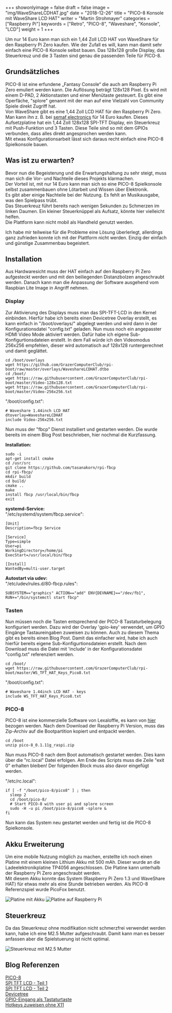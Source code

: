 +++
showonlyimage = false
draft = false
image = "img/WaveShareLCDHAT.jpg"
date = "2018-12-26"
title = "PICO-8 Konsole mit WaveShare LCD HAT"
writer = "Martin Strohmayer"
categories = ["Raspberry Pi"]
keywords = ["Retro", "PICO-8", "Waveshare", "Konsole", "LCD"]
weight = 1
+++

Um nur 14 Euro kann man sich ein 1,44 Zoll LCD HAT von WaveShare für den Raspberry Pi Zero kaufen. Wie der Zufall es will, kann man damit sehr einfach eine PICO-8 Konsole selbst bauen. Das 128x128 große Display, das Steuerkreuz und die 3 Tasten sind genau die passenden Teile für PICO-8. 
<!--more-->

## Grundsätzliches

PICO-8 ist eine erfundene „Fantasy Console“ die auch am Raspberry Pi Zero emuliert werden kann. Die Auflösung beträgt 128x128 Pixel. Es wird mit einem D-PAD, 2 Aktionstasten und einer Menütaste gesteuert. Es gibt eine Operfäche, "splore" genannt mit der man auf eine Vielzahl von Community Spiele direkt Zugriff hat.  
Von WaveShare gibt es eine 1,44 Zoll LCD HAT für den Raspberry Pi Zero. Man kann ihn z. B. bei [semaf electronics](https://electronics.semaf.at/144inch-LCD-display-HAT-for-Raspberry-Pi) für 14 Euro kaufen. Dieses Aufsetzplatine hat ein 1,44 Zoll 128x128 SPI-TFT Display, ein Steuerkreuz mit Push-Funktion und 3 Tasten. Diese Teile sind so mit dem GPIOs verbunden, dass alles direkt angesprochen werden kann.  
Mit etwas Konfigurationsarbeit lässt sich daraus recht einfach eine PICO-8 Spielkonsole bauen. 
 
## Was ist zu erwarten?

Bevor nun die Begeisterung und die Erwartungshaltung zu sehr steigt, muss man sich die Vor- und Nachteile dieses Projekts klarmachen.  
Der Vorteil ist, mit nur 14 Euro kann man sich so eine PICO-8 Spielkonsole selbst zusammenbauen ohne Lötarbeit und Wissen über Elektronik.  
Es gibt aber einige Nachteile bei der Nutzung. Es fehlt an Musikausgabe, was den Spielpass trübt.  
Das Steuerkreuz führt bereits nach wenigen Sekunden zu Schmerzen im linken Daumen. Ein kleiner Steuerknüppel als Aufsatz, könnte hier vielleicht helfen.  
Die Plattform kann nicht mobil als Handheld genutzt werden. 

Ich habe mir teilweise für die Probleme eine Lösung überlerlegt, allerdings ganz zufrieden konnte ich mit der Plattform nicht werden. Einzig der einfach und günstige Zusammenbau begeistert.

## Installation

Aus Hardwaresicht muss der HAT einfach auf den Raspberry Pi Zero aufgesteckt werden und mit den beiliegenden Distanzbolzen angeschraubt werden. Danach kann man die Anpassung der Software ausgehend vom Raspbian Lite Image in Angriff nehmen.

### Display

Zur Aktivierung des Displays muss man das SPI-TFT-LCD in den Kernel einbinden. Hierfür habe ich bereits einen Devicetree Overlay erstellt, es kann einfach in "/boot/overlays/" abgelegt werden und wird dann in der Konfigurationsdatei "config.txt" geladen. Nun muss noch ein angepasster HDMI Video Mode aktiviert werden. Dafür habe ich eigene Sub-Konfigurtionsdateien erstellt. In dem Fall würde ich den Videomodus 256x256 empfehlen, dieser wird automatisch auf 128x128 runtergerechnet und damit geglättet.

```
cd /boot/overlays
wget https://github.com/GrazerComputerClub/rpi-boot/raw/master/overlays/WaveshareLCDHAT.dtbo
cd /boot/
wget https://raw.githubusercontent.com/GrazerComputerClub/rpi-boot/master/Video-128x128.txt
wget https://raw.githubusercontent.com/GrazerComputerClub/rpi-boot/master/Video-256x256.txt
```

"/boot/config.txt":
```
# Waveshare 1.44inch LCD HAT
dtoverlay=WaveshareLCDHAT
include Video-256x256.txt
```

Nun muss der "fbcp" Dienst installiert und gestarten werden. Die wurde bereits im einem Blog Post beschrieben, hier nochmal die Kurzfassung.

**Installation:**  
```
sudo -i
apt-get install cmake 
cd /usr/src
git clone https://github.com/tasanakorn/rpi-fbcp
cd rpi-fbcp/
mkdir build
cd build/
cmake ..
make
install fbcp /usr/local/bin/fbcp
exit
```

**systemd-Service:**  
"/etc/systemd/system/fbcp.service":
```
[Unit]
Description=fbcp Service

[Service]
Type=simple
User=pi
WorkingDirectory=/home/pi
ExecStart=/usr/local/bin/fbcp

[Install]
WantedBy=multi-user.target
```

**Autostart via udev:**  
"/etc/udev/rules.d/80-fbcp.rules":
```
SUBSYSTEM=="graphics" ACTION=="add" ENV{DEVNAME}=="/dev/fb1", RUN+="/bin/systemctl start fbcp"
```

### Tasten

Nun müssen noch die Tasten entsprechend der PICO-8 Tastaturbelegung konfiguriert werden. Dazu wird der Overlay 'gpio-key' verwendet, um GPIO Eingänge Tastaureingaben zuweisen zu können. Auch zu diesem Thema gibt es bereits einen Blog Post. Damit das einfacher wird, habe ich auch hierfür bereits eigene Sub-Konfigurtionsdateien erstellt. Nach dem Download muss die Datei mit 'include' in der Konfigurationsdatei "config.txt" referenziert werden.


```
cd /boot/
wget https://raw.githubusercontent.com/GrazerComputerClub/rpi-boot/master/WS_TFT_HAT_Keys_Pico8.txt
```

"/boot/config.txt":
```
# Waveshare 1.44inch LCD HAT - keys
include WS_TFT_HAT_Keys_Pico8.txt
```

### PICO-8

PICO-8 ist eine kommerzielle Software von Lexaloffle, es kann von [hier](https://www.lexaloffle.com/pico-8.php?#getpico8) bezogen werden.
Nach dem Download der Raspberry Pi Version, muss das Zip-Archiv auf die Bootpartition kopiert und entpackt werden. 

```
cd /boot
unzip pico-8_0.1.11g_raspi.zip 
```

Nun muss PICO-8 nach dem Boot automatisch gestartet werden. Dies kann über die "rc.local" Datei erfolgen. Am Ende des Scripts muss die Zeile "exit 0" erhalten bleiben! Der folgenden Block muss also davor eingefügt werden.

"/etc/rc.local":
```
if [ -f "/boot/pico-8/pico8" ] ; then
  sleep 2
  cd /boot/pico-8/
  # Start PICO-8 with user pi and splore screen
  sudo -H -u pi /boot/pico-8/pico8 -splore &
fi
```

Nun kann das System neu gestartet werden und fertig ist die PICO-8 Spielkonsole.

## Akku Erweiterung

Um eine mobile Nutzung möglich zu machen, erstellte ich noch einen Platine mit einem kleinen Lithium Akku mit 500 mAh. Dieser wurde an die Ladeelektronikplatine TP4056 angeschlossen. Die Platine kann unterhalb der Raspberry Pi Zero angeschraubt werden.  
Mit diesem Akku konnte das System (Raspberry Pi Zero 1.3 und WaveShare HAT) für etwas mehr als eine Stunde betrieben werden. Als PICO-8 Referenzspiel wurde PicoFox benutzt.  

![Platine mit Akku](../../img/WaveShareLCDHAT-Accu2.jpg) 
![Platine auf Raspberry Pi](../../img/WaveShareLCDHAT-Accu.jpg)

## Steuerkreuz

Da das Steuerkreuz ohne modifikation nicht schmerzfrei verwendet werden kann, habe ich eine M2.5 Mutter aufgeschraubt. Damit kann man es besser anfassen aber
 die Spielstuerung ist nicht optimal.

![Steuerkreuz mit M2.5 Mutter](../../img/WaveShareLCDHAT-Joystick.jpg) 


## Blog Referenzen

[PICO-8](../pico-8/)  
[SPI TFT LCD - Teil 1](../spi-tft-lcd)  
[SPI TFT LCD - Teil 2](../spi-tft-lcd2)  
[Devicetree](../device-tree)  
[GPIO-Eingang als Tastaturtaste](../gpio-tasten)  
[Hotkeys zuweisen ohne X11](../hotkeys-zuweisen-ohne-x11)  


